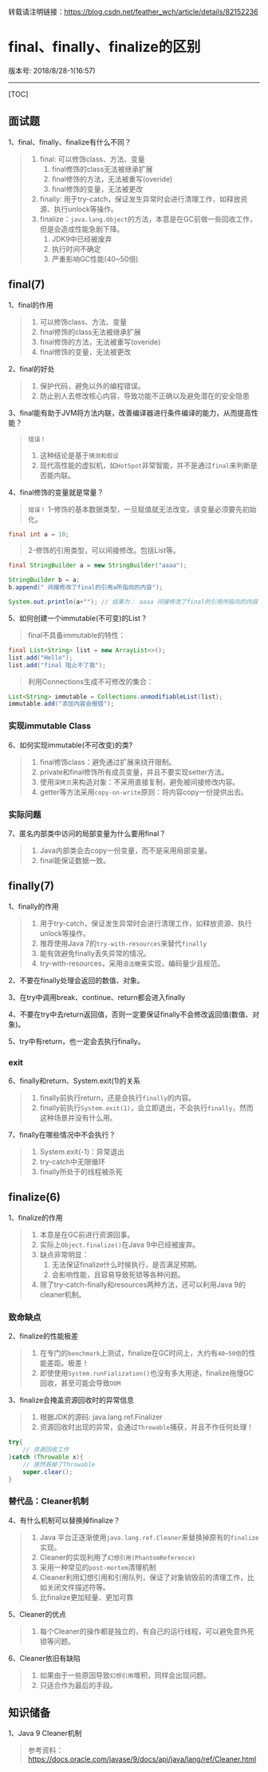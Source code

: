转载请注明链接：https://blog.csdn.net/feather_wch/article/details/82152236

# final、finally、finalize的区别

版本号: 2018/8/28-1(16:57)

---

[TOC]

## 面试题

1、final、finally、finalize有什么不同？
> 1. final: 可以修饰class、方法、变量
>     1. final修饰的class无法被继承扩展
>     1. final修饰的方法，无法被重写(overide)
>     1. final修饰的变量，无法被更改
> 1. finally: 用于try-catch，保证发生异常时会进行清理工作，如释放资源、执行unlock等操作。
> 1. finalize：`java.lang.Object`的方法，本意是在GC前做一些回收工作，但是会造成性能急剧下降。
>     1. JDK9中已经被废弃
>     1. 执行时间不确定
>     1. 严重影响GC性能(40~50倍)

## final(7)

1、final的作用
> 1. 可以修饰class、方法、变量
> 1. final修饰的class无法被继承扩展
> 1. final修饰的方法，无法被重写(overide)
> 1. final修饰的变量，无法被更改

2、final的好处
> 1. 保护代码，避免以外的编程错误。
> 1. 防止别人去修改核心内容，导致功能不正确以及避免潜在的安全隐患

3、final能有助于JVM将方法内联，改善编译器进行条件编译的能力，从而提高性能？
> `错误！`
> 1. 这种结论是基于`猜测和假设`
> 1. 现代高性能的虚拟机，如`HotSpot`非常智能，并不是通过`final`来判断是否能内联。

4、final修饰的变量就是常量？
> `错误！`
> 1-修饰的基本数据类型，一旦赋值就无法改变。该变量必须要先初始化。
```java
final int a = 10;
```
> 2-修饰的引用类型，可以间接修改。包括List等。
```java
final StringBuilder a = new StringBuilder("aaaa");

StringBuilder b = a;
b.append(" 间接修改了final的引用a所指向的内容");

System.out.println(a+""); // 结果为： aaaa 间接修改了final的引用所指向的内容
```

5、如何创建一个immutable(不可变)的List？
> final不具备immutable的特性：
```java
final List<String> list = new ArrayList<>();
list.add("Hello");
list.add("final 阻止不了我");
```
> 利用Connections生成不可修改的集合：
```java
List<String> immutable = Collections.unmodifiableList(list);
immutable.add("添加内容会报错");
```

### 实现immutable Class

6、如何实现immutable(不可改变)的类?
> 1. final修饰class：避免通过扩展来绕开限制。
> 1. private和final修饰所有成员变量，并且不要实现setter方法。
> 1. 使用`深拷贝`来构造对象：不采用直接复制，避免被间接修改内容。
> 1. getter等方法采用`copy-on-write`原则：将内容copy一份提供出去。

### 实际问题

7、匿名内部类中访问的局部变量为什么要用final？
> 1.  Java内部类会去copy一份变量，而不是采用局部变量。
> 1. final能保证数据一致。

## finally(7)

1、finally的作用
> 1. 用于try-catch，保证发生异常时会进行清理工作，如释放资源、执行unlock等操作。
> 1. 推荐使用Java 7的`try-with-resources`来替代`finally`
> 1. 能有效避免finally丢失异常的情况。
> 1. try-with-resources，采用`语法糖`来实现，编码量少且规范。

2、不要在finally处理会返回的数值、对象。

3、在try中调用break、continue、return都会进入finally

4、不要在try中去return返回值，否则一定要保证finally不会修改返回值(数值、对象)。

5、try中有return，也一定会去执行finally。

### exit

6、finally和return、System.exit(1)的关系
> 1. finally前执行return，还是会执行`finally`的内容。
> 1. finally前执行`System.exit(1)`，会立即退出，不会执行`finally`，然而这种场景并没有什么用。

7、finally在哪些情况中不会执行？
> 1. System.exit(-1)：异常退出
> 1. try-catch中无限循环
> 1. finally所处于的线程被杀死

## finalize(6)

1、finalize的作用
> 1. 本意是在GC前进行资源回事。
> 1. 实际上`Object.finalize()`在Java 9中已经被废弃。
> 1. 缺点非常明显：
>       1. 无法保证finalize什么时候执行，是否满足预期。
>       1. 会影响性能，且容易导致死锁等各种问题。
> 1. 除了try-catch-finally和resources两种方法，还可以利用Java 9的cleaner机制。

### 致命缺点

2、finalize的性能极差
> 1. 在专门的`benchmark`上测试，finalize在GC时间上，大约有`40~50倍`的性能差距。极差！
> 1. 即使使用`System.runFialization()`也没有多大用途，finalize拖慢GC回收，甚至可能会导致`OOM`

3、finalize会掩盖资源回收时的异常信息
> 1. 根据JDK的源码: java.lang.ref.Finalizer
> 1. 资源回收时出现的异常，会通过`Throwable`捕获，并且不作任何处理！
```java
try{
    // 资源回收工作
}catch (Throwable x){
    // 居然吞掉了Throwable
    super.clear();
}
```

### 替代品：Cleaner机制

4、有什么机制可以替换掉finalize？
> 1. Java 平台正逐渐使用`java.lang.ref.Cleaner`来替换掉原有的`finalize`实现。
> 1. Cleaner的实现利用了`幻想引用(PhantomReference)`
> 1. 采用一种常见的`post-mortem`清理机制
> 1. Cleaner利用幻想引用和引用队列，保证了对象销毁前的清理工作，比如关闭文件描述符等。
> 1. 比finalize更加轻量、更加可靠

5、Cleaner的优点
> 1. 每个Cleaner的操作都是独立的，有自己的运行线程，可以避免意外死锁等问题。

6、Cleaner依旧有缺陷
> 1. 如果由于一些原因导致`幻想引用`堆积，同样会出现问题。
> 1. 只适合作为最后的手段。

## 知识储备

1、Java 9 Cleaner机制
> 参考资料：https://docs.oracle.com/javase/9/docs/api/java/lang/ref/Cleaner.html
